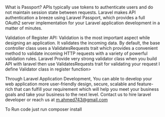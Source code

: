 What is Passport?
APIs typically use tokens to authenticate users and do not maintain session state between requests. Laravel makes API authentication a breeze using Laravel Passport, which provides a full OAuth2 server implementation for your Laravel application development in a matter of minutes.


Validation of Register API:
Validation is the most important aspect while designing an application. It validates the incoming data. By default, the base controller class uses a ValidatesRequests trait which provides a convenient method to validate incoming HTTP requests with a variety of powerful validation rules.
Laravel Provide very strong validator class when you build API with laravel then use ValidatesRequests trait for validating your request I define Validator class in register function>


Through Laravel Application Development, You can able to develop your web application more user-friendly design, secure, scalable and feature-rich that can fulfill your requirement which will help you meet your business goals and take your business to the next level. Contact us to hire laravel developer or reach us at m.ahmed743@gmail.com


To Run code just run composer install

